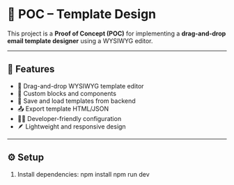# 📧 POC – Template Design

This project is a **Proof of Concept (POC)** for implementing a **drag-and-drop email template designer** using a WYSIWYG editor.

---

## 🎯 Features

- 🎨 Drag-and-drop WYSIWYG template editor  
- 🧱 Custom blocks and components  
- 💾 Save and load templates from backend  
- 📤 Export template HTML/JSON  
- 🧑‍💻 Developer-friendly configuration  
- 🪶 Lightweight and responsive design  

---

## ⚙️ Setup

1. Install dependencies:
   npm install
   npm run dev
